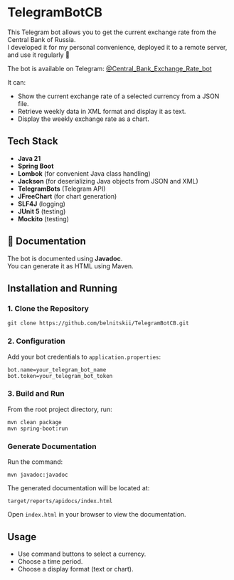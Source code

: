 # TelegramBotCB

This Telegram bot allows you to get the current exchange rate from the Central Bank of Russia.  
I developed it for my personal convenience, deployed it to a remote server, and use it regularly 🙂

The bot is available on Telegram: [@Central_Bank_Exchange_Rate_bot](https://t.me/Central_Bank_Exchange_Rate_bot)

It can:

- Show the current exchange rate of a selected currency from a JSON file.
- Retrieve weekly data in XML format and display it as text.
- Display the weekly exchange rate as a chart.

## Tech Stack

- **Java 21**
- **Spring Boot**
- **Lombok** (for convenient Java class handling)
- **Jackson** (for deserializing Java objects from JSON and XML)
- **TelegramBots** (Telegram API)
- **JFreeChart** (for chart generation)
- **SLF4J** (logging)
- **JUnit 5** (testing)
- **Mockito** (testing)

## 📌 **Documentation**

The bot is documented using **Javadoc**.  
You can generate it as HTML using Maven.

## Installation and Running

### 1. Clone the Repository

```
git clone https://github.com/belnitskii/TelegramBotCB.git
```

### 2. Configuration

Add your bot credentials to `application.properties`:

```
bot.name=your_telegram_bot_name
bot.token=your_telegram_bot_token
```

### 3. Build and Run

From the root project directory, run:

```
mvn clean package
mvn spring-boot:run
```


### Generate Documentation

Run the command:

```
mvn javadoc:javadoc
```

The generated documentation will be located at:

```
target/reports/apidocs/index.html
```

Open `index.html` in your browser to view the documentation.

## Usage

- Use command buttons to select a currency.
- Choose a time period.
- Choose a display format (text or chart).

